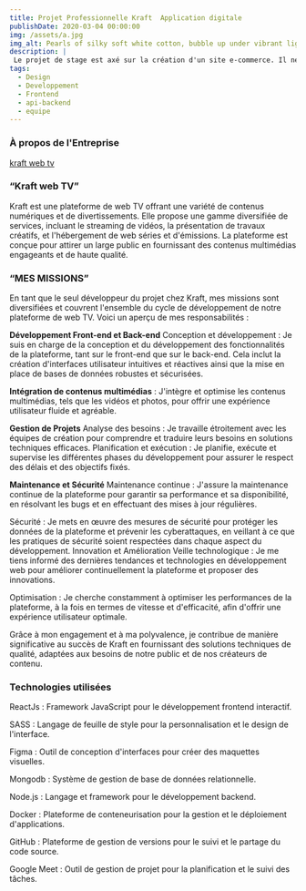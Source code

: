 ```yaml
---
title: Projet Professionnelle Kraft  Application digitale
publishDate: 2020-03-04 00:00:00
img: /assets/a.jpg
img_alt: Pearls of silky soft white cotton, bubble up under vibrant lighting
description: |
 Le projet de stage est axé sur la création d'un site e-commerce. Il nécessite le développement d'un back-end en Java avec Spring Boot et d'un front-end en ReactJS. Ces composants interagiront avec une base de données PostgreSQL. L'avancement de ce projet se fait en étroite collaboration avec une équipe de trois développeurs.
tags:
  - Design
  - Developpement
  - Frontend
  - api-backend 
  - equipe
---
```


### **À propos de l'Entreprise** 
<a href="https://kraftwebtv.com" target="_target">kraft web tv</a>
### **“Kraft web TV”**

Kraft est une plateforme de web TV offrant une variété de contenus numériques et de divertissements. Elle propose une gamme diversifiée de services, incluant le streaming de vidéos, la présentation de travaux créatifs, et l'hébergement de web séries et d'émissions. La plateforme est conçue pour attirer un large public en fournissant des contenus multimédias engageants et de haute qualité.

### **“MES MISSIONS”**

En tant que le seul développeur du projet chez Kraft, mes missions sont diversifiées et couvrent l'ensemble du cycle de développement de notre plateforme de web TV. Voici un aperçu de mes responsabilités :

**Développement Front-end et Back-end**
Conception et développement : Je suis en charge de la conception et du développement des fonctionnalités de la plateforme, tant sur le front-end que sur le back-end. Cela inclut la création d'interfaces utilisateur intuitives et réactives ainsi que la mise en place de bases de données robustes et sécurisées.

**Intégration de contenus multimédias** : J'intègre et optimise les contenus multimédias, tels que les vidéos et photos, pour offrir une expérience utilisateur fluide et agréable.

**Gestion de Projets**
Analyse des besoins : Je travaille étroitement avec les équipes de création pour comprendre et traduire leurs besoins en solutions techniques efficaces.
Planification et exécution : Je planifie, exécute et supervise les différentes phases du développement pour assurer le respect des délais et des objectifs fixés.

**Maintenance et Sécurité**
Maintenance continue : J'assure la maintenance continue de la plateforme pour garantir sa performance et sa disponibilité, en résolvant les bugs et en effectuant des mises à jour régulières.

Sécurité : Je mets en œuvre des mesures de sécurité pour protéger les données de la plateforme et prévenir les cyberattaques, en veillant à ce que les pratiques de sécurité soient respectées dans chaque aspect du développement.
Innovation et Amélioration
Veille technologique : Je me tiens informé des dernières tendances et technologies en développement web pour améliorer continuellement la plateforme et proposer des innovations.

Optimisation : Je cherche constamment à optimiser les performances de la plateforme, à la fois en termes de vitesse et d'efficacité, afin d'offrir une expérience utilisateur optimale.

Grâce à mon engagement et à ma polyvalence, je contribue de manière significative au succès de Kraft en fournissant des solutions techniques de qualité, adaptées aux besoins de notre public et de nos créateurs de contenu.
### Technologies utilisées


ReactJs : Framework JavaScript pour le développement frontend interactif.

SASS    : Langage de feuille de style pour la personnalisation et le design de l'interface.

Figma   : Outil de conception d'interfaces pour créer des maquettes visuelles.

Mongodb : Système de gestion de base de données relationnelle.

Node.js : Langage et framework pour le développement backend.

Docker : Plateforme de conteneurisation pour la gestion et le déploiement d'applications.

GitHub : Plateforme de gestion de versions pour le suivi et le partage du code source.

Google Meet : Outil de gestion de projet pour la planification et le suivi des tâches.
